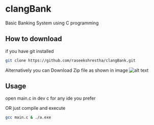# clangBank

Basic Banking  System using C programming

## How to download
if you have git installed
```bash
git clone https://github.com/raseekshrestha/clangBank.git
```
Alternatively you can  Download Zip file  as shown in image
![alt text](https://i.imgur.com/cKUpnyw.png)


## Usage

open main.c in dev c for any ide you prefer

OR just compile and execute

```bash
gcc main.c & ./a.exe
```

